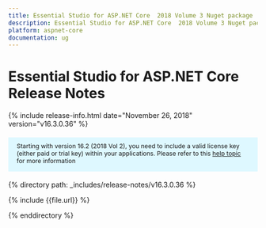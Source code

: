 ```yaml
---
title: Essential Studio for ASP.NET Core  2018 Volume 3 Nuget package  Release Notes
description: Essential Studio for ASP.NET Core  2018 Volume 3 Nuget package  Release Notes
platform: aspnet-core
documentation: ug
---
```


# Essential Studio for ASP.NET Core  Release Notes

{% include release-info.html date="November 26, 2018"  version="v16.3.0.36" %} 

<style>
#license {
    font-size: .88em!important;
margin-top: 1.5em;     margin-bottom: 1.5em;
    background-color: #def8ff;
    padding: 10px 17px 14px;
}
</style>

<div id="license">
Starting with version 16.2 (2018 Vol 2), you need to include a valid license key (either paid or trial key) within your applications. 
Please refer to this <a href="/common/essential-studio/licensing/license-key">help topic</a> for more information 
</div>


{% directory path: _includes/release-notes/v16.3.0.36 %}

{% include {{file.url}} %}

{% enddirectory %}